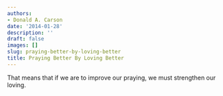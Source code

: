 ```yaml
---
authors:
- Donald A. Carson
date: '2014-01-28'
description: ''
draft: false
images: []
slug: praying-better-by-loving-better
title: Praying Better By Loving Better
---
```


That means that if we are to improve our praying, we must strengthen our loving.